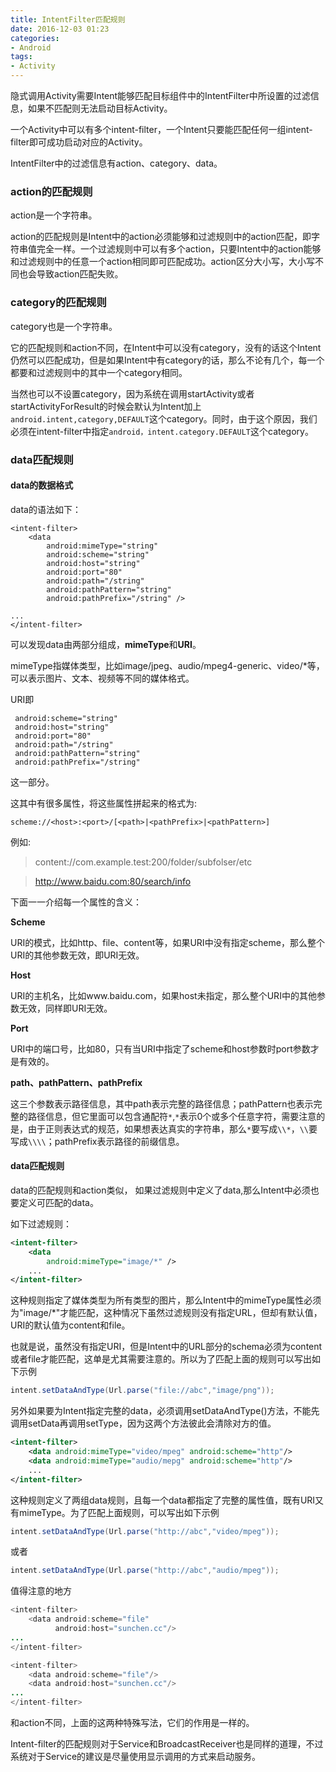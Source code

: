 ```yaml
---
title: IntentFilter匹配规则
date: 2016-12-03 01:23
categories:
- Android
tags:
- Activity
---
```

隐式调用Activity需要Intent能够匹配目标组件中的IntentFilter中所设置的过滤信息，如果不匹配则无法启动目标Activity。
<!-- more -->
一个Activity中可以有多个intent-filter，一个Intent只要能匹配任何一组intent-filter即可成功启动对应的Activity。

IntentFilter中的过滤信息有action、category、data。

### action的匹配规则
action是一个字符串。

action的匹配规则是Intent中的action必须能够和过滤规则中的action匹配，即字符串值完全一样。一个过滤规则中可以有多个action，只要Intent中的action能够和过滤规则中的任意一个action相同即可匹配成功。action区分大小写，大小写不同也会导致action匹配失败。

### category的匹配规则

category也是一个字符串。

它的匹配规则和action不同，在Intent中可以没有category，没有的话这个Intent仍然可以匹配成功，但是如果Intent中有category的话，那么不论有几个，每一个都要和过滤规则中的其中一个category相同。

当然也可以不设置category，因为系统在调用startActivity或者startActivityForResult的时候会默认为Intent加上`android.intent,category,DEFAULT`这个category。同时，由于这个原因，我们必须在intent-filter中指定`android，intent.category.DEFAULT`这个category。

### data匹配规则
#### data的数据格式

data的语法如下：

```
<intent-filter>
    <data
        android:mimeType="string"
        android:scheme="string"
        android:host="string"
        android:port="80"
        android:path="/string"
        android:pathPattern="string"
        android:pathPrefix="/string" />

...
</intent-filter>
```

可以发现data由两部分组成，**mimeType**和**URI**。

mimeType指媒体类型，比如image/jpeg、audio/mpeg4-generic、video/*等，可以表示图片、文本、视频等不同的媒体格式。

URI即
```
 android:scheme="string"
 android:host="string"
 android:port="80"
 android:path="/string"
 android:pathPattern="string"
 android:pathPrefix="/string"
```
这一部分。

这其中有很多属性，将这些属性拼起来的格式为:

`scheme://<host>:<port>/[<path>|<pathPrefix>|<pathPattern>]`

例如:

> content://com.example.test:200/folder/subfolser/etc

> http://www.baidu.com:80/search/info

下面一一介绍每一个属性的含义：

**Scheme**

URI的模式，比如http、file、content等，如果URI中没有指定scheme，那么整个URI的其他参数无效，即URI无效。

**Host**

URI的主机名，比如www.baidu.com，如果host未指定，那么整个URI中的其他参数无效，同样即URI无效。

**Port**

URI中的端口号，比如80，只有当URI中指定了scheme和host参数时port参数才是有效的。

**path、pathPattern、pathPrefix**

这三个参数表示路径信息，其中path表示完整的路径信息；pathPattern也表示完整的路径信息，但它里面可以包含通配符`*`,`*`表示0个或多个任意字符，需要注意的是，由于正则表达式的规范，如果想表达真实的字符串，那么`*`要写成`\\*`，`\\`要写成`\\\\`；pathPrefix表示路径的前缀信息。

#### data匹配规则

data的匹配规则和action类似， 如果过滤规则中定义了data,那么Intent中必须也要定义可匹配的data。

如下过滤规则：
```xml
<intent-filter>
    <data
        android:mimeType="image/*" />
    ...
</intent-filter>
```
这种规则指定了媒体类型为所有类型的图片，那么Intent中的mimeType属性必须为"image/*"才能匹配，这种情况下虽然过滤规则没有指定URL，但却有默认值，URI的默认值为content和file。

也就是说，虽然没有指定URI，但是Intent中的URL部分的schema必须为content或者file才能匹配，这单是尤其需要注意的。所以为了匹配上面的规则可以写出如下示例

```java
intent.setDataAndType(Url.parse("file://abc","image/png"));
```

另外如果要为Intent指定完整的data，必须调用setDataAndType()方法，不能先调用setData再调用setType，因为这两个方法彼此会清除对方的值。

```xml
<intent-filter>
    <data android:mimeType="video/mpeg" android:scheme="http"/>
    <data android:mimeType="audio/mepg" android:scheme="http"/>
    ...
</intent-filter>
```

这种规则定义了两组data规则，且每一个data都指定了完整的属性值，既有URI又有mimeType。为了匹配上面规则，可以写出如下示例
```java
intent.setDataAndType(Url.parse("http://abc","video/mpeg"));
```
或者
```java
intent.setDataAndType(Url.parse("http://abc","audio/mpeg"));
```
值得注意的地方
```java
<intent-filter>
    <data android:scheme="file" 
          android:host="sunchen.cc"/>
...
</intent-filter>
```
```java
<intent-filter>
    <data android:scheme="file"/>
    <data android:host="sunchen.cc"/>
...
</intent-filter>
```
和action不同，上面的这两种特殊写法，它们的作用是一样的。

Intent-filter的匹配规则对于Service和BroadcastReceiver也是同样的道理，不过系统对于Service的建议是尽量使用显示调用的方式来启动服务。






